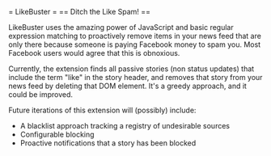 = LikeBuster =
== Ditch the Like Spam! ==

LikeBuster uses the amazing power of JavaScript and basic regular expression
matching to proactively remove items in your news feed that are only there 
because someone is paying Facebook money to spam you. Most Facebook users 
would agree that this is obnoxious. 

Currently, the extension finds all passive stories (non status updates) that 
include the term "like" in the story header, and removes that story from 
your news feed by deleting that DOM element. It's a greedy approach, and it 
could be improved.

Future iterations of this extension will (possibly) include:
* A blacklist approach tracking a registry of undesirable sources
* Configurable blocking
* Proactive notifications that a story has been blocked